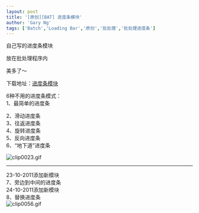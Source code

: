 ```yaml
---
layout: post
title: '[原创][BAT] 进度条模块'
author: 'Gary Ng'
tags: ['Batch','Loading Bar','原创','批处理','批处理进度条']
---
```


自己写的进度条模块

放在批处理程序内

美多了～

  
  


下载地址：[进度条模块](http://db.tt/4ioaxmdE)

6种不用的进度条模式：  
1、最简单的进度条  


2、滑动进度条  
3、往返进度条  
4、旋转进度条  
5、反向进度条  
6、“地下道”进度条  


![clip0023.gif](http://3.bp.blogspot.com/-NpNiWo7Ep8w/TqTDnNLl2zI/AAAAAAAAAUc/bSpZOerUj7U/s1600/loading1.gif)  
  
*****************************************************************  
23-10-2011添加新模块  
7、旁边到中间的进度条  
24-10-2011添加新模块  
8、替换进度条  
![clip0056.gif](http://2.bp.blogspot.com/-_gTT9zN2RDY/TqUzbirMteI/AAAAAAAAAUk/Z4lpgmmtups/s1600/clip0056.gif)  


  

